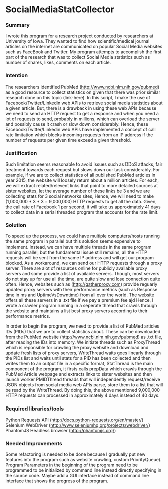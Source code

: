 # SocialMediaStatCollector

### Summary
I wrote this program for a research project conducted by researchers at University of Iowa. They wanted to find how scientific/medical journal articles on the internet are communicated on popular Social Media websites such as FaceBook and Twitter. My program attempts to accomplish the first part of the research that was to collect Social Media statistics such as number of shares, likes, comments on each article.

### Intention
The researchers identified PubMed (http://www.ncbi.nlm.nih.gov/pubmed) as a good resource to collect statistics on given that there was prior similar research done on this topic (link-here). In this script, I make the use of Facebook/Twitter/Linkedin web APIs to retrieve social media statistics about a given article. But, there is a drawback in using these web APIs because we need to send an HTTP request to get a response and when you need a lot of requests to send, probably in millions, which can overload the server and possibly cause it crash or slow down considerably. Hence, these Facebook/Twitter/Linkedin web APIs have implemented a concept of call rate limitation which blocks incoming requests from an IP address if the number of requests per given time exceed a given threshold. 

### Justification
Such limitation seems reasonable to avoid issues such as DDoS attacks, fair treatment towards each request but slows down our task considerably. For example, if we are to collect statistics of all published PubMed articles in year 2015, the website will loosely return about a million articles. For each, we will extract related/relevent links that point to more detailed sources at sister websites, let the average number of these links be 3 and we are collecting stats for 3 social networks sites, Hence, we will need to make (1,000,000 * 3 * 3 = 9,000,000) HTTP requests to get all the data. Given, the call rate of Facebook 1 per second, it will take us approximately 41 days to collect data in a serial threaded program that accounts for the rate limit.

### Solution
To speed up the process, we could have multiple computers/hosts running the same program in parallel but this solution seems expensive to implement. Instead, we can have multiple threads in the same program running parallel, but the fundamental issue still remains, all the HTTP requests will be sent from the same IP address and will get our program blocked. As a workaround, we can send our HTTP requests through a proxy server. There are alot of resources online for publicly available proxy servers and some provide a list of available servers. Though, most servers do not stay up for use all the time, are quite slow and lose connection quite often. Hence, websites such as (http://gatherproxy.com) provide reguarly updated proxy servers with their performance metrics (such as Response time in ms and UptimeVsDowntime) from all over the world. The website offers all these servers in a .txt file if we pay a premium fee ajd Hence, I wrote a crawler program running in a seperate thread that crawls through the website and maintains a list best proxy servers according to their performance metrics.

In order to begin the program, we need to provide a list of PubMed articles IDs (PIDs) that we are to collect statistics about. These can be downloaded from the PubMed website (http://www.ncbi.nlm.nih.gov/pubmed) as .txt file, after reading the IDs into memory. We initiate threads such as ProxyThread which is reponsible for crawling the proxy website and download and update fresh lists of proxy servers, WriteThread waits goes linearly through the PIDs list and waits until stats for a PID has been collected and then writes them to an output file in a specific format, StatThread is the main component of the program, it firsts calls prepData which crawls through the PubMed Article webpage and extracts links to sister websites and then launch worker PMIDThread threads that will independently request/receive JSON objects from social media web APIs parse, store them to a list that will be read by the WriteThread. By doing this, the above mentioned 9,000,000 HTTP requests can processed in approximately 4 days instead of 40 days.

### Required libraries/tools
Python Requests API (http://docs.python-requests.org/en/master/)
Selenium WebDriver (http://www.seleniumhq.org/projects/webdriver/)
PhantomJS Headless browser (http://phantomjs.org/)

### Needed Improvements
Some refactoring is needed to be done because I gradually put new features into the program such as website crawling, custom PriorityQueue). Program Parameters in the beginning of the program need to be programmed to be initialized by command line instead directly specifying in the source code. Maybe add a GUI interface instead of command line interface that shows the progress of the program.

